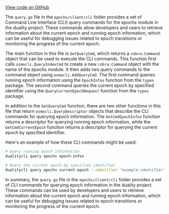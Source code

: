 [View code on GitHub](https://github.com/duality-labs/duality/utodoc/docs/json/x/epochs/client/cli)

The `query.go` file in the `epochs/client/cli` folder provides a set of Command Line Interface (CLI) query commands for the epochs module in the duality project. These commands allow developers and users to retrieve information about the current epoch and running epoch information, which can be useful for debugging issues related to epoch transitions or monitoring the progress of the current epoch.

The main function in this file is `GetQueryCmd`, which returns a `cobra.Command` object that can be used to execute the CLI commands. This function first calls `osmocli.QueryIndexCmd` to create a new `cobra.Command` object with the name of the epochs module. It then adds two query commands to the command object using `osmocli.AddQueryCmd`. The first command queries running epoch information using the `EpochInfos` function from the `types` package. The second command queries the current epoch by specified identifier using the `QueryCurrentEpochRequest` function from the `types` package.

In addition to the `GetQueryCmd` function, there are two other functions in this file that return `osmocli.QueryDescriptor` objects that describe the CLI commands for querying epoch information. The `GetCmdEpochInfos` function returns a descriptor for querying running epoch information, while the `GetCmdCurrentEpoch` function returns a descriptor for querying the current epoch by specified identifier.

Here's an example of how these CLI commands might be used:

```sh
# Query running epoch information
dualitycli query epochs epoch-infos

# Query the current epoch by specified identifier
dualitycli query epochs current-epoch --identifier "example-identifier"
```

In summary, the `query.go` file in the `epochs/client/cli` folder provides a set of CLI commands for querying epoch information in the duality project. These commands can be used by developers and users to retrieve information about the current epoch and running epoch information, which can be useful for debugging issues related to epoch transitions or monitoring the progress of the current epoch.
